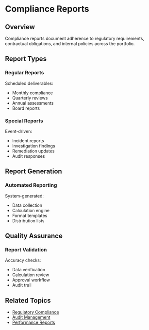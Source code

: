 # Compliance Reports

## Overview

Compliance reports document adherence to regulatory requirements, contractual obligations, and internal policies across the portfolio.

## Report Types

### Regular Reports

Scheduled deliverables:

- Monthly compliance
- Quarterly reviews
- Annual assessments
- Board reports

### Special Reports

Event-driven:

- Incident reports
- Investigation findings
- Remediation updates
- Audit responses

## Report Generation

### Automated Reporting

System-generated:

- Data collection
- Calculation engine
- Format templates
- Distribution lists

## Quality Assurance

### Report Validation

Accuracy checks:

- Data verification
- Calculation review
- Approval workflow
- Audit trail

## Related Topics

- [Regulatory Compliance](regulatory.md)
- [Audit Management](audits.md)
- [Performance Reports](../performance/metrics.md)

